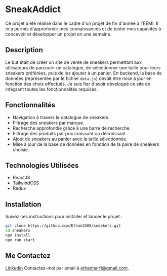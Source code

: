 # SneakAddict

Ce projet a été réalisé dans le cadre d'un projet de fin d'année à l'EEMI. Il m'a permis d'approfondir mes connaissances et de tester mes capacités à concevoir et développer un projet en une semaine.

## Description

Le but était de créer un site de vente de sneakers permettant aux utilisateurs de parcourir un catalogue, de sélectionner une taille pour leurs sneakers préférées, puis de les ajouter à un panier. En backend, la base de données (représentée par le fichier `data.js`) devait être mise à jour en fonction des choix effectués. Je suis fier d'avoir développé ce site en intégrant toutes les fonctionnalités requises.

## Fonctionnalités

- Navigation à travers le catalogue de sneakers.
- Filtrage des sneakers par marque.
- Recherche approfondie grâce à une barre de recherche.
- Filtrage des produits par prix croissant ou décroissant.
- Ajout de sneakers au panier avec la taille sélectionnée.
- Mise à jour de la base de données en fonction de la paire de sneakers choisie.

## Technologies Utilisées

- ReactJS
- TailwindCSS
- Redux

## Installation

Suivez ces instructions pour installer et lancer le projet :

```bash
git clone https://github.com/Ethan2508/sneakers.git
cd sneakers
npm install
npm run start
```

## Me Contactez

[Linkedin](https://www.linkedin.com/in/ethan-harfi-2544b6186/)
Contactez-moi par email à [ethanharfi@gmail.com](mailto:ethanharfi@gmail.com).
